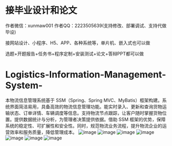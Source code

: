 # 接毕业设计和论文
作者微信：xunmaw001  作者QQ：2223505639(支持修改、部署调试、支持代做毕设)

接网站设计、小程序、H5、APP、各种系统等，单片机、嵌入式也可以做

选题+开题报告+任务书+程序定制+安装测试+论文+答辩PPT都可以做
# Logistics-Information-Management-System-
本物流信息管理系统基于 SSM（Spring、Spring MVC、MyBatis）框架构建。系统界面简洁易用，具备高效的物流信息管理功能。能实时录入、更新和查询货物运输状态、订单详情、车辆调度等信息。支持物流节点跟踪，让客户随时掌握货物位置。提供数据统计与分析，为管理者决策提供依据。借助 SSM 框架的优势，保障系统的稳定性、可扩展性和安全性。同时，规范物流业务流程，提升物流企业的运营效率和服务质量，降低管理成本。 
![image](https://github.com/user-attachments/assets/a9086a45-ac66-48cb-ba17-06d96a54b367)
![image](https://github.com/user-attachments/assets/1f0dc7ba-d144-477e-82bc-1fd5c25eb249)
![image](https://github.com/user-attachments/assets/63bf8557-afd2-431b-b975-6615b775346b)
![image](https://github.com/user-attachments/assets/164e074a-f8f1-440f-b396-69f5e5945650)
![image](https://github.com/user-attachments/assets/08964de6-12b4-4b4f-8092-4973edb07b7c)
![image](https://github.com/user-attachments/assets/144a8215-c53d-4e14-a362-f99c1a689901)
![image](https://github.com/user-attachments/assets/251f627d-08c6-414b-a163-b9ffab85431d)

